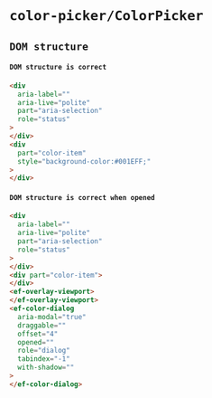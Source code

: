 # `color-picker/ColorPicker`

## `DOM structure`

####   `DOM structure is correct`

```html
<div
  aria-label=""
  aria-live="polite"
  part="aria-selection"
  role="status"
>
</div>
<div
  part="color-item"
  style="background-color:#001EFF;"
>
</div>

```

####   `DOM structure is correct when opened`

```html
<div
  aria-label=""
  aria-live="polite"
  part="aria-selection"
  role="status"
>
</div>
<div part="color-item">
</div>
<ef-overlay-viewport>
</ef-overlay-viewport>
<ef-color-dialog
  aria-modal="true"
  draggable=""
  offset="4"
  opened=""
  role="dialog"
  tabindex="-1"
  with-shadow=""
>
</ef-color-dialog>

```

